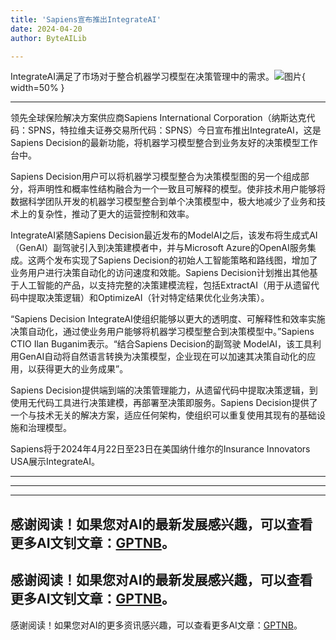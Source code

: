 ```yaml
---
title: 'Sapiens宣布推出IntegrateAI'
date: 2024-04-20
author: ByteAILib

---
```


IntegrateAI满足了市场对于整合机器学习模型在决策管理中的需求。![图片](https://ai-techpark.com/wp-content/uploads/2020/06/Buyer-Guide-500x281-1.jpg){ width=50% }

---
领先全球保险解决方案供应商Sapiens International Corporation（纳斯达克代码：SPNS，特拉维夫证券交易所代码：SPNS）今日宣布推出IntegrateAI，这是Sapiens Decision的最新功能，将机器学习模型整合到业务友好的决策模型工作台中。

Sapiens Decision用户可以将机器学习模型整合为决策模型图的另一个组成部分，将声明性和概率性结构融合为一个一致且可解释的模型。使非技术用户能够将数据科学团队开发的机器学习模型整合到单个决策模型中，极大地减少了业务和技术上的复杂性，推动了更大的运营控制和效率。

IntegrateAI紧随Sapiens Decision最近发布的ModelAI之后，该发布将生成式AI（GenAI）副驾驶引入到决策建模者中，并与Microsoft Azure的OpenAI服务集成。这两个发布实现了Sapiens Decision的初始人工智能策略和路线图，增加了业务用户进行决策自动化的访问速度和效能。Sapiens Decision计划推出其他基于人工智能的产品，以支持完整的决策建模流程，包括ExtractAI（用于从遗留代码中提取决策逻辑）和OptimizeAI（针对特定结果优化业务决策）。

“Sapiens Decision IntegrateAI使组织能够以更大的透明度、可解释性和效率实施决策自动化，通过使业务用户能够将机器学习模型整合到决策模型中。”Sapiens CTIO Ilan Buganim表示。“结合Sapiens Decision的副驾驶 ModelAI，该工具利用GenAI自动将自然语言转换为决策模型，企业现在可以加速其决策自动化的应用，以获得更大的业务成果”。

Sapiens Decision提供端到端的决策管理能力，从遗留代码中提取决策逻辑，到使用无代码工具进行决策建模，再部署至决策即服务。Sapiens Decision提供了一个与技术无关的解决方案，适应任何架构，使组织可以重复使用其现有的基础设施和治理模型。

Sapiens将于2024年4月22日至23日在美国纳什维尔的Insurance Innovators USA展示IntegrateAI。 

---
---

---
感谢阅读！如果您对AI的最新发展感兴趣，可以查看更多AI文钊文章：[GPTNB](https://gptnb.com)。
---
感谢阅读！如果您对AI的最新发展感兴趣，可以查看更多AI文钊文章：[GPTNB](https://gptnb.com)。
---
感谢阅读！如果您对AI的更多资讯感兴趣，可以查看更多AI文章：[GPTNB](https://gptnb.com)。